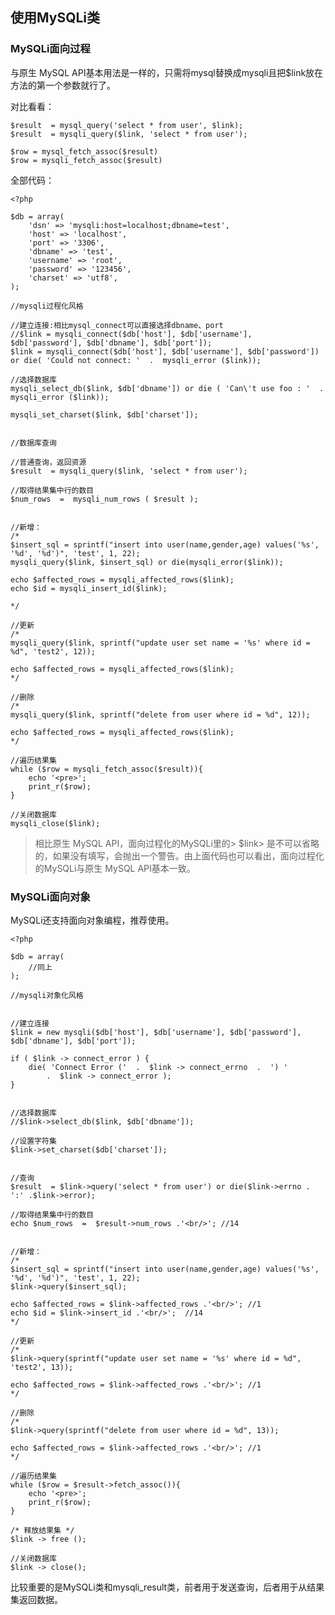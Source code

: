 ## 使用MySQLi类

### MySQLi面向过程

与原生 MySQL API基本用法是一样的，只需将mysql替换成mysqli且把$link放在方法的第一个参数就行了。

对比看看：

    $result  = mysql_query('select * from user', $link);
    $result  = mysqli_query($link, 'select * from user');
    
    $row = mysql_fetch_assoc($result)
    $row = mysqli_fetch_assoc($result)

全部代码：

    <?php
    
    $db = array(
        'dsn' => 'mysqli:host=localhost;dbname=test',
        'host' => 'localhost',
        'port' => '3306',
        'dbname' => 'test',
        'username' => 'root',
        'password' => '123456',
        'charset' => 'utf8',
    );
    
    //mysqli过程化风格
    
    //建立连接:相比mysql_connect可以直接选择dbname、port
    //$link = mysqli_connect($db['host'], $db['username'], $db['password'], $db['dbname'], $db['port']);
    $link = mysqli_connect($db['host'], $db['username'], $db['password']) or die( 'Could not connect: '  .  mysqli_error ($link));
    
    //选择数据库
    mysqli_select_db($link, $db['dbname']) or die ( 'Can\'t use foo : '  .  mysqli_error ($link));
    
    mysqli_set_charset($link, $db['charset']);
    
    
    //数据库查询
    
    //普通查询，返回资源
    $result  = mysqli_query($link, 'select * from user');
    
    //取得结果集中行的数目 
    $num_rows  =  mysqli_num_rows ( $result );
    
    
    //新增：
    /*
    $insert_sql = sprintf("insert into user(name,gender,age) values('%s', '%d', '%d')", 'test', 1, 22);
    mysqli_query($link, $insert_sql) or die(mysqli_error($link));
    
    echo $affected_rows = mysqli_affected_rows($link);
    echo $id = mysqli_insert_id($link);
    
    */
    
    //更新
    /*
    mysqli_query($link, sprintf("update user set name = '%s' where id = %d", 'test2', 12));
    
    echo $affected_rows = mysqli_affected_rows($link);
    */
    
    //删除
    /*
    mysqli_query($link, sprintf("delete from user where id = %d", 12));
    
    echo $affected_rows = mysqli_affected_rows($link);
    */
    
    //遍历结果集
    while ($row = mysqli_fetch_assoc($result)){
        echo '<pre>';
        print_r($row);
    }
    
    //关闭数据库
    mysqli_close($link);

> 相比原生 MySQL API，面向过程化的MySQLi里的> $link> 是不可以省略的，如果没有填写，会抛出一个警告。由上面代码也可以看出，面向过程化的MySQLi与原生 MySQL API基本一致。

### MySQLi面向对象

MySQLi还支持面向对象编程，推荐使用。

    <?php
    
    $db = array(
        //同上
    );
    
    //mysqli对象化风格
    
    
    //建立连接
    $link = new mysqli($db['host'], $db['username'], $db['password'], $db['dbname'], $db['port']);
    
    if ( $link -> connect_error ) {
        die( 'Connect Error ('  .  $link -> connect_errno  .  ') '
            .  $link -> connect_error );
    }
    
    
    //选择数据库
    //$link->select_db($link, $db['dbname']);
    
    //设置字符集
    $link->set_charset($db['charset']);
    
    
    //查询
    $result  = $link->query('select * from user') or die($link->errno . ':' .$link->error);
    
    //取得结果集中行的数目 
    echo $num_rows  =  $result->num_rows .'<br/>'; //14
    
    
    //新增：
    /*
    $insert_sql = sprintf("insert into user(name,gender,age) values('%s', '%d', '%d')", 'test', 1, 22);
    $link->query($insert_sql);
    
    echo $affected_rows = $link->affected_rows .'<br/>'; //1
    echo $id = $link->insert_id .'<br/>';  //14
    */
    
    //更新
    /*
    $link->query(sprintf("update user set name = '%s' where id = %d", 'test2', 13));
    
    echo $affected_rows = $link->affected_rows .'<br/>'; //1
    */
    
    //删除
    /*
    $link->query(sprintf("delete from user where id = %d", 13));
    
    echo $affected_rows = $link->affected_rows .'<br/>'; //1
    */
    
    //遍历结果集
    while ($row = $result->fetch_assoc()){
        echo '<pre>';
        print_r($row);
    }
    
    /* 释放结果集 */  
    $link -> free ();
    
    //关闭数据库
    $link -> close();

比较重要的是MySQLi类和mysqli_result类，前者用于发送查询，后者用于从结果集返回数据。

